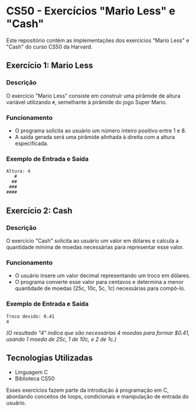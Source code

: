 # CS50 - Exercícios "Mario Less" e "Cash"

Este repositório contém as implementações dos exercícios "Mario Less" e "Cash" do curso CS50 da Harvard.

## Exercício 1: Mario Less

### Descrição
O exercício "Mario Less" consiste em construir uma pirâmide de altura variável utilizando `#`, semelhante à pirâmide do jogo Super Mario.

### Funcionamento
- O programa solicita ao usuário um número inteiro positivo entre 1 e 8.
- A saída gerada será uma pirâmide alinhada à direita com a altura especificada.

### Exemplo de Entrada e Saída
```
Altura: 4
   #
  ##
 ###
####
```


## Exercício 2: Cash

### Descrição
O exercício "Cash" solicita ao usuário um valor em dólares e calcula a quantidade mínima de moedas necessárias para representar esse valor.

### Funcionamento
- O usuário insere um valor decimal representando um troco em dólares.
- O programa converte esse valor para centavos e determina a menor quantidade de moedas (25c, 10c, 5c, 1c) necessárias para compô-lo.

### Exemplo de Entrada e Saída
```
Troco devido: 0.41
4
```
*(O resultado "4" indica que são necessárias 4 moedas para formar $0.41, usando 1 moeda de 25c, 1 de 10c, e 2 de 1c.)*


## Tecnologias Utilizadas
- Linguagem C
- Biblioteca CS50

Esses exercícios fazem parte da introdução à programação em C, abordando conceitos de loops, condicionais e manipulação de entrada do usuário.
